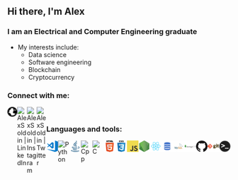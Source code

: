 ## Hi there, I'm Alex

### I am an Electrical and Computer Engineering graduate

- My interests include:
  - Data science
  - Software engineering
  - Blockchain
  - Cryptocurrency

### Connect with me:

[<img align="left" alt="AlexSoldin.com" width="22px" src="https://raw.githubusercontent.com/iconic/open-iconic/master/svg/globe.svg" />][website]
[<img align="left" alt="AlexSoldin | LinkedIn" width="22px" src="https://cdn.jsdelivr.net/npm/simple-icons@v3/icons/linkedin.svg" />][linkedin]
[<img align="left" alt="AlexSoldin | Instagram" width="22px" src="https://cdn.jsdelivr.net/npm/simple-icons@v3/icons/instagram.svg" />][instagram]
[<img align="left" alt="AlexSoldin | Twitter" width="22px" src="https://cdn.jsdelivr.net/npm/simple-icons@v3/icons/twitter.svg" />][twitter]

<br />

### Languages and tools:

<img align="left" alt="Visual Studio Code" width="26px" src="https://raw.githubusercontent.com/github/explore/80688e429a7d4ef2fca1e82350fe8e3517d3494d/topics/visual-studio-code/visual-studio-code.png" />
<img align="left" alt="Python" width="26px" src="https://raw.githubusercontent.com/simple-icons/simple-icons/4e8aaafbef3fd85ebcb42effd657344dbf098830/icons/python.svg" />
<img align="left" alt="Java" width="26px" src="https://raw.githubusercontent.com/simple-icons/simple-icons/4e8aaafbef3fd85ebcb42effd657344dbf098830/icons/java.svg" />
<img align="left" alt="Cpp" width="26px" src="https://raw.githubusercontent.com/simple-icons/simple-icons/4e8aaafbef3fd85ebcb42effd657344dbf098830/icons/cplusplus.svg" />
<img align="left" alt="C" width="26px" src="https://raw.githubusercontent.com/simple-icons/simple-icons/4e8aaafbef3fd85ebcb42effd657344dbf098830/icons/c.svg" />
<img align="left" alt="HTML5" width="26px" src="https://raw.githubusercontent.com/github/explore/80688e429a7d4ef2fca1e82350fe8e3517d3494d/topics/html/html.png" />
<img align="left" alt="CSS3" width="26px" src="https://raw.githubusercontent.com/github/explore/80688e429a7d4ef2fca1e82350fe8e3517d3494d/topics/css/css.png" />
<img align="left" alt="JavaScript" width="26px" src="https://raw.githubusercontent.com/github/explore/80688e429a7d4ef2fca1e82350fe8e3517d3494d/topics/javascript/javascript.png" />
<img align="left" alt="Node.js" width="26px" src="https://raw.githubusercontent.com/github/explore/80688e429a7d4ef2fca1e82350fe8e3517d3494d/topics/nodejs/nodejs.png" />
<img align="left" alt="React" width="26px" src="https://raw.githubusercontent.com/github/explore/80688e429a7d4ef2fca1e82350fe8e3517d3494d/topics/react/react.png" />
<img align="left" alt="SQL" width="26px" src="https://raw.githubusercontent.com/github/explore/80688e429a7d4ef2fca1e82350fe8e3517d3494d/topics/sql/sql.png" />
<img align="left" alt="MySQL" width="26px" src="https://raw.githubusercontent.com/github/explore/80688e429a7d4ef2fca1e82350fe8e3517d3494d/topics/mysql/mysql.png" />
<img align="left" alt="MongoDB" width="26px" src="https://raw.githubusercontent.com/github/explore/80688e429a7d4ef2fca1e82350fe8e3517d3494d/topics/mongodb/mongodb.png" />
<img align="left" alt="GitHub" width="26px" src="https://raw.githubusercontent.com/github/explore/78df643247d429f6cc873026c0622819ad797942/topics/github/github.png" />
<img align="left" alt="Git" width="26px" src="https://raw.githubusercontent.com/github/explore/80688e429a7d4ef2fca1e82350fe8e3517d3494d/topics/git/git.png" />
<img align="left" alt="Terminal" width="26px" src="https://raw.githubusercontent.com/github/explore/80688e429a7d4ef2fca1e82350fe8e3517d3494d/topics/terminal/terminal.png" />

<br />

[website]: https://alexsoldin.github.io
[twitter]: https://twitter.com/AlexSoldin
[instagram]: https://www.instagram.com/alexsoldin/
[linkedin]: https://www.linkedin.com/in/alexandersoldin/

